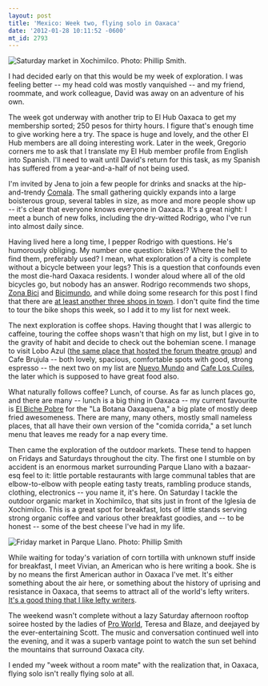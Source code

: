 ```yaml
---
layout: post
title: 'Mexico: Week two, flying solo in Oaxaca'
date: '2012-01-28 10:11:52 -0600'
mt_id: 2793
---
```


<img src="https://lh6.googleusercontent.com/-039am2uU-WM/TyQSgqL7yfI/AAAAAAAAAbs/tq7taTnG8KU/s640/saturday_market_oaxaca.jpg" alt="Saturday market in Xochimilco. Photo: Phillip Smith." />

I had decided early on that this would be my week of exploration. I was feeling better -- my head cold was mostly vanquished -- and my friend, roommate, and work colleague, David was away on an adventure of his own.

The week got underway with another trip to El Hub Oaxaca to get my membership sorted; 250 pesos for thirty hours. I figure that's enough time to give working here a try. The space is huge and lovely, and the other El Hub members are all doing interesting work. Later in the week, Gregorio corners me to ask that I translate my El Hub member profile from English into Spanish. I'll need to wait until David's return for this task, as my Spanish has suffered from a year-and-a-half of not being used.

I'm invited by Jena to join a few people for drinks and snacks at the hip-and-trendy [Comala](http://oaxaca.wikispaces.com/comala). The small gathering quickly expands into a large boisterous group, several tables in size, as more and more people show up -- it's clear that everyone knows everyone in Oaxaca. It's a great night: I meet a bunch of new folks, including the dry-witted Rodrigo, who I've run into almost daily since.

Having lived here a long time, I pepper Rodrigo with questions. He's humorously obliging. My number one question: bikes!? Where the hell to find them, preferably used? I mean, what exploration of a city is complete without a bicycle between your legs? This is a question that confounds even the most die-hard Oaxaca residents. I wonder aloud where all of the old bicycles go, but nobody has an answer. Rodrigo recommends two shops, [Zona Bici](http://www.bikeoaxaca.com) and [Bicimundo](http://nicomachus.net/2005/08/talleres-de-bicicletas-de-oaxaca-bike-shops-of-oaxaca/), and while doing some research for this post I find that there are [at least another three shops in town](http://nicomachus.net/2005/08/talleres-de-bicicletas-de-oaxaca-bike-shops-of-oaxaca/). I don't quite find the time to tour the bike shops this week, so I add it to my list for next week.

The next exploration is coffee shops. Having thought that I was allergic to caffeine, touring the coffee shops wasn't that high on my list, but I give in to the gravity of habit and decide to check out the bohemian scene. I manage to visit Lobo Azul ([the same place that hosted the forum theatre group](http://www.phillipadsmith.com/2012/01/mexico-day-four-a-journey-to-oaxaca-de-juarez.html)) and Cafe Brujula -- both lovely, spacious, comfortable spots with good, strong espresso -- the next two on my list are [Nuevo Mundo](http://cafenuevomundo.com/) and [Cafe Los Cuiles](http://www.cuiles.com/), the later which is supposed to have great food also.

What naturally follows coffee? Lunch, of course. As far as lunch places go, and there are many -- lunch is a big thing in Oaxaca -- my current favourite is [El Biche Pobre](http://www.oaxaca-mio.com/elbichepobre.htm) for the "La Botana Oaxaquena," a big plate of mostly deep fried awesomeness. There are many, many others, mostly small nameless places, that all have their own version of the "comida corrida," a set lunch menu that leaves me ready for a nap every time.

Then came the exploration of the outdoor markets. These tend to happen on Fridays and Saturdays throughout the city. The first one I stumble on by accident is an enormous market surrounding Parque Llano with a bazaar-esq feel to it: little portable restaurants with large communal tables that are elbow-to-elbow with people eating tasty treats, rambling produce stands, clothing, electronics -- you name it, it's here. On Saturday I tackle the outdoor organic market in Xochimilco, that sits just in front of the Iglesia de Xochimilco. This is a great spot for breakfast, lots of little stands serving strong organic coffee and various other breakfast goodies, and -- to be honest -- some of the best cheese I've had in my life.

<img src="https://lh5.googleusercontent.com/-y6l8-qXFtwI/TyQSWyyRbUI/AAAAAAAAAbc/i-T_LtAiBSw/s640/friday_market_llano.jpg" alt="Friday market in Parque Llano. Photo: Phillip Smith" />

While waiting for today's variation of corn tortilla with unknown stuff inside for breakfast, I meet Vivian, an American who is here writing a book. She is by no means the first American author in Oaxaca I've met. It's either something about the air here, or something about the history of uprising and resistance in Oaxaca, that seems to attract all of the world's lefty writers. [It's a good thing that I like lefty writers](http://www.phillipadsmith.com/2012/01/for-immediate-release-beautiful-trouble-a-how-to-think-manual-for-21st-century-activism.html).

The weekend wasn't complete without a lazy Saturday afternoon rooftop soiree hosted by the ladies of [Pro World](http://www.proworldvolunteers.org/), Teresa and Blaze, and deejayed by the ever-entertaining Scott. The music and conversation continued well into the evening, and it was a superb vantage point to watch the sun set behind the mountains that surround Oaxaca city.

I ended my "week without a room mate" with the realization that, in Oaxaca, flying solo isn't really flying solo at all.
